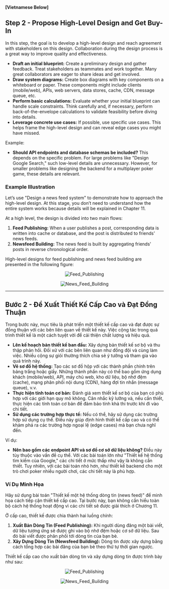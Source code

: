 **[Vietnamese Below]**

## Step 2 - Propose High-Level Design and Get Buy-In

In this step, the goal is to develop a high-level design and reach agreement with stakeholders on this design. Collaboration during the design process is a great way to improve quality and effectiveness.

- **Draft an initial blueprint:** Create a preliminary design and gather feedback. Treat stakeholders as teammates and work together. Many great collaborators are eager to share ideas and get involved.
- **Draw system diagrams:** Create box diagrams with key components on a whiteboard or paper. These components might include clients (mobile/web), APIs, web servers, data stores, cache, CDN, message queue, etc.
- **Perform basic calculations:** Evaluate whether your initial blueprint can handle scale constraints. Think carefully and, if necessary, perform back-of-the-envelope calculations to validate feasibility before diving into details.
- **Leverage concrete use cases:** If possible, use specific use cases. This helps frame the high-level design and can reveal edge cases you might have missed.

Example:

- **Should API endpoints and database schemas be included?** This depends on the specific problem. For large problems like "Design Google Search," such low-level details are unnecessary. However, for smaller problems like designing the backend for a multiplayer poker game, these details are relevant.

### **Example Illustration**

Let’s use "Design a news feed system" to demonstrate how to approach the high-level design. At this stage, you don’t need to understand how the entire system works because details will be explained in Chapter 11.

At a high level, the design is divided into two main flows:

1. **Feed Publishing:** When a user publishes a post, corresponding data is written into cache or database, and the post is distributed to friends' news feeds.
2. **Newsfeed Building:** The news feed is built by aggregating friends' posts in reverse chronological order.

High-level designs for feed publishing and news feed building are presented in the following figure:

<p align="center" style="width: 80%; margin-left: 10%">
  <img src="../images/Chapter3/Feed_Publishing.png" alt="Feed_Publishing">
</p>

<p align="center" style="width: 80%; margin-left: 10%">
  <img src="../images/Chapter3/News_Feed_Building.png" alt="News_Feed_Building">
</p>

---

## Bước 2 - Đề Xuất Thiết Kế Cấp Cao và Đạt Đồng Thuận

Trong bước này, mục tiêu là phát triển một thiết kế cấp cao và đạt được sự đồng thuận với các bên liên quan về thiết kế này. Việc cộng tác trong quá trình thiết kế là một cách tuyệt vời để cải thiện chất lượng và hiệu quả.

- **Lên kế hoạch bản thiết kế ban đầu:** Xây dựng bản thiết kế sơ bộ và thu thập phản hồi. Đối xử với các bên liên quan như đồng đội và cùng làm việc. Nhiều cộng sự giỏi thường thích chia sẻ ý tưởng và tham gia vào quá trình này.
- **Vẽ sơ đồ hệ thống:** Tạo các sơ đồ hộp với các thành phần chính trên bảng trắng hoặc giấy. Những thành phần này có thể bao gồm ứng dụng khách (mobile/web), API, máy chủ web, kho dữ liệu, bộ nhớ đệm (cache), mạng phân phối nội dung (CDN), hàng đợi tin nhắn (message queue), v.v.
- **Thực hiện tính toán cơ bản:** Đánh giá xem thiết kế sơ bộ của bạn có phù hợp với các giới hạn quy mô không. Cân nhắc kỹ lưỡng và, nếu cần thiết, thực hiện các tính toán cơ bản để đảm bảo tính khả thi trước khi đi vào chi tiết.
- **Sử dụng các trường hợp thực tế:** Nếu có thể, hãy sử dụng các trường hợp sử dụng cụ thể. Điều này giúp định hình thiết kế cấp cao và có thể khám phá ra các trường hợp ngoại lệ (edge cases) mà bạn chưa nghĩ đến.

Ví dụ:

- **Nên bao gồm các endpoint API và sơ đồ cơ sở dữ liệu không?** Điều này tùy thuộc vào vấn đề cụ thể. Với các bài toán lớn như "Thiết kế hệ thống tìm kiếm của Google," các chi tiết ở mức thấp như vậy là không cần thiết. Tuy nhiên, với các bài toán nhỏ hơn, như thiết kế backend cho một trò chơi poker nhiều người chơi, các chi tiết này là phù hợp.

### **Ví Dụ Minh Họa**

Hãy sử dụng bài toán "Thiết kế một hệ thống dòng tin (news feed)" để minh họa cách tiếp cận thiết kế cấp cao. Tại bước này, bạn không cần hiểu toàn bộ cách hệ thống hoạt động vì các chi tiết sẽ được giải thích ở Chương 11.

Ở cấp cao, thiết kế được chia thành hai luồng chính:

1. **Xuất Bản Dòng Tin (Feed Publishing):** Khi người dùng đăng một bài viết, dữ liệu tương ứng sẽ được ghi vào bộ nhớ đệm hoặc cơ sở dữ liệu. Sau đó bài viết được phân phối tới dòng tin của bạn bè.
2. **Xây Dựng Dòng Tin (Newsfeed Building):** Dòng tin được xây dựng bằng cách tổng hợp các bài đăng của bạn bè theo thứ tự thời gian ngược.

Thiết kế cấp cao cho xuất bản dòng tin và xây dựng dòng tin được trình bày như sau:

<p align="center" style="width: 80%; margin-left: 10%">
  <img src="../images/Chapter3/Feed_Publishing.png" alt="Feed_Publishing">
</p>

<p align="center" style="width: 80%; margin-left: 10%">
  <img src="../images/Chapter3/News_Feed_Building.png" alt="News_Feed_Building">
</p>
